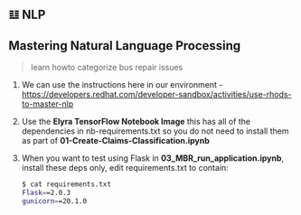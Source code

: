 ## 𝌭️ NLP
## Mastering Natural Language Processing
> learn howto categorize bus repair issues

1. We can use the instructions here in our environment - https://developers.redhat.com/developer-sandbox/activities/use-rhods-to-master-nlp
2. Use the **Elyra TensorFlow Notebook Image** this has all of the dependencies in nb-requirements.txt so you do not need to install them as part of **01-Create-Claims-Classification.ipynb**
3. When you want to test using Flask in **03_MBR_run_application.ipynb**, install these deps only, edit requirements.txt to contain:

   ```bash
   $ cat requirements.txt 
   Flask==2.0.3
   gunicorn==20.1.0
   ```
